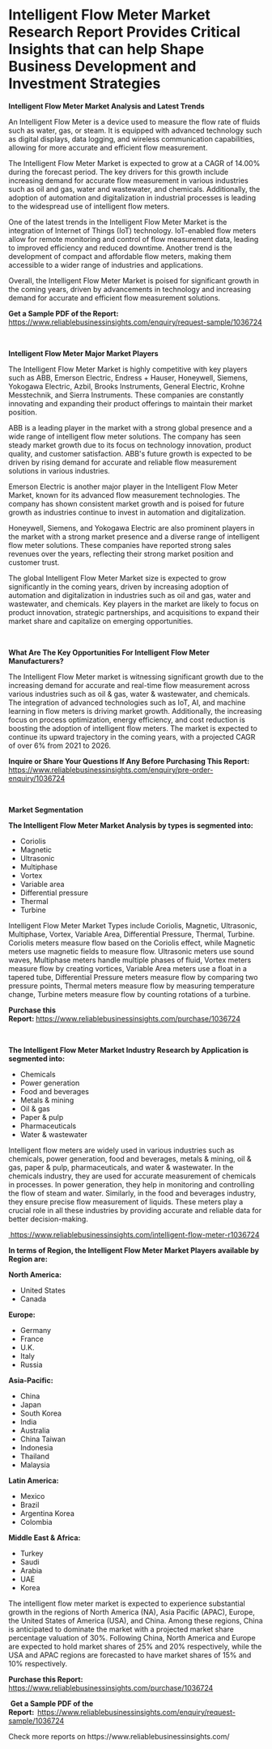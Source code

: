 <p><h1>Intelligent Flow Meter Market Research Report Provides Critical Insights that can help Shape Business Development and Investment Strategies</h1></p><p><strong>Intelligent Flow Meter Market Analysis and Latest Trends</strong></p>
<p><p>An Intelligent Flow Meter is a device used to measure the flow rate of fluids such as water, gas, or steam. It is equipped with advanced technology such as digital displays, data logging, and wireless communication capabilities, allowing for more accurate and efficient flow measurement.</p><p>The Intelligent Flow Meter Market is expected to grow at a CAGR of 14.00% during the forecast period. The key drivers for this growth include increasing demand for accurate flow measurement in various industries such as oil and gas, water and wastewater, and chemicals. Additionally, the adoption of automation and digitalization in industrial processes is leading to the widespread use of intelligent flow meters.</p><p>One of the latest trends in the Intelligent Flow Meter Market is the integration of Internet of Things (IoT) technology. IoT-enabled flow meters allow for remote monitoring and control of flow measurement data, leading to improved efficiency and reduced downtime. Another trend is the development of compact and affordable flow meters, making them accessible to a wider range of industries and applications.</p><p>Overall, the Intelligent Flow Meter Market is poised for significant growth in the coming years, driven by advancements in technology and increasing demand for accurate and efficient flow measurement solutions.</p></p>
<p><strong>Get a Sample PDF of the Report:&nbsp;</strong> <a href="https://www.reliablebusinessinsights.com/enquiry/request-sample/1036724">https://www.reliablebusinessinsights.com/enquiry/request-sample/1036724</a></p>
<p>&nbsp;</p>
<p><strong>Intelligent Flow Meter Major Market Players</strong></p>
<p><p>The Intelligent Flow Meter Market is highly competitive with key players such as ABB, Emerson Electric, Endress + Hauser, Honeywell, Siemens, Yokogawa Electric, Azbil, Brooks Instruments, General Electric, Krohne Messtechnik, and Sierra Instruments. These companies are constantly innovating and expanding their product offerings to maintain their market position.</p><p>ABB is a leading player in the market with a strong global presence and a wide range of intelligent flow meter solutions. The company has seen steady market growth due to its focus on technology innovation, product quality, and customer satisfaction. ABB's future growth is expected to be driven by rising demand for accurate and reliable flow measurement solutions in various industries.</p><p>Emerson Electric is another major player in the Intelligent Flow Meter Market, known for its advanced flow measurement technologies. The company has shown consistent market growth and is poised for future growth as industries continue to invest in automation and digitalization.</p><p>Honeywell, Siemens, and Yokogawa Electric are also prominent players in the market with a strong market presence and a diverse range of intelligent flow meter solutions. These companies have reported strong sales revenues over the years, reflecting their strong market position and customer trust.</p><p>The global Intelligent Flow Meter Market size is expected to grow significantly in the coming years, driven by increasing adoption of automation and digitalization in industries such as oil and gas, water and wastewater, and chemicals. Key players in the market are likely to focus on product innovation, strategic partnerships, and acquisitions to expand their market share and capitalize on emerging opportunities.</p></p>
<p>&nbsp;</p>
<p><strong>What Are The Key Opportunities For Intelligent Flow Meter Manufacturers?</strong></p>
<p><p>The Intelligent Flow Meter market is witnessing significant growth due to the increasing demand for accurate and real-time flow measurement across various industries such as oil & gas, water & wastewater, and chemicals. The integration of advanced technologies such as IoT, AI, and machine learning in flow meters is driving market growth. Additionally, the increasing focus on process optimization, energy efficiency, and cost reduction is boosting the adoption of intelligent flow meters. The market is expected to continue its upward trajectory in the coming years, with a projected CAGR of over 6% from 2021 to 2026.</p></p>
<p><strong>Inquire or Share Your Questions If Any Before Purchasing This Report:</strong> <a href="https://www.reliablebusinessinsights.com/enquiry/pre-order-enquiry/1036724">https://www.reliablebusinessinsights.com/enquiry/pre-order-enquiry/1036724</a></p>
<p>&nbsp;</p>
<p><strong>Market Segmentation</strong></p>
<p><strong>The Intelligent Flow Meter Market Analysis by types is segmented into:</strong></p>
<p><ul><li>Coriolis</li><li>Magnetic</li><li>Ultrasonic</li><li>Multiphase</li><li>Vortex</li><li>Variable area</li><li>Differential pressure</li><li>Thermal</li><li>Turbine</li></ul></p>
<p><p>Intelligent Flow Meter Market Types include Coriolis, Magnetic, Ultrasonic, Multiphase, Vortex, Variable Area, Differential Pressure, Thermal, Turbine. Coriolis meters measure flow based on the Coriolis effect, while Magnetic meters use magnetic fields to measure flow. Ultrasonic meters use sound waves, Multiphase meters handle multiple phases of fluid, Vortex meters measure flow by creating vortices, Variable Area meters use a float in a tapered tube, Differential Pressure meters measure flow by comparing two pressure points, Thermal meters measure flow by measuring temperature change, Turbine meters measure flow by counting rotations of a turbine.</p></p>
<p><strong>Purchase this Report:&nbsp;</strong><a href="https://www.reliablebusinessinsights.com/purchase/1036724">https://www.reliablebusinessinsights.com/purchase/1036724</a></p>
<p>&nbsp;</p>
<p><strong>The Intelligent Flow Meter Market Industry Research by Application is segmented into:</strong></p>
<p><ul><li>Chemicals</li><li>Power generation</li><li>Food and beverages</li><li>Metals & mining</li><li>Oil & gas</li><li>Paper & pulp</li><li>Pharmaceuticals</li><li>Water & wastewater</li></ul></p>
<p><p>Intelligent flow meters are widely used in various industries such as chemicals, power generation, food and beverages, metals & mining, oil & gas, paper & pulp, pharmaceuticals, and water & wastewater. In the chemicals industry, they are used for accurate measurement of chemicals in processes. In power generation, they help in monitoring and controlling the flow of steam and water. Similarly, in the food and beverages industry, they ensure precise flow measurement of liquids. These meters play a crucial role in all these industries by providing accurate and reliable data for better decision-making.</p></p>
<p><a href="https://www.reliablebusinessinsights.com/intelligent-flow-meter-r1036724">&nbsp;https://www.reliablebusinessinsights.com/intelligent-flow-meter-r1036724</a></p>
<p><strong>In terms of Region, the Intelligent Flow Meter Market Players available by Region are:</strong></p>
<p>
    <p> <strong> North America: </strong>
        <ul>
            <li>United States</li>
            <li>Canada</li>
        </ul>
        </p> 
    <p> <strong> Europe: </strong>
        <ul>
            <li>Germany</li>
            <li>France</li>
            <li>U.K.</li>
            <li>Italy</li>
            <li>Russia</li>
        </ul>
        </p> 
    <p> <strong> Asia-Pacific: </strong>
        <ul>
            <li>China</li>
            <li>Japan</li>
            <li>South Korea</li>
            <li>India</li>
            <li>Australia</li>
            <li>China Taiwan</li>
            <li>Indonesia</li>
            <li>Thailand</li>
            <li>Malaysia</li>
        </ul>
        </p> 
    <p> <strong> Latin America: </strong>
        <ul>
            <li>Mexico</li>
            <li>Brazil</li>
            <li>Argentina Korea</li>
            <li>Colombia</li>
        </ul>
        </p> 
    <p> <strong> Middle East & Africa: </strong>
        <ul>
            <li>Turkey</li>
            <li>Saudi</li>
            <li>Arabia</li>
            <li>UAE</li>
            <li>Korea</li>
        </ul>
    </p>
    </p>
<p><p>The intelligent flow meter market is expected to experience substantial growth in the regions of North America (NA), Asia Pacific (APAC), Europe, the United States of America (USA), and China. Among these regions, China is anticipated to dominate the market with a projected market share percentage valuation of 30%. Following China, North America and Europe are expected to hold market shares of 25% and 20% respectively, while the USA and APAC regions are forecasted to have market shares of 15% and 10% respectively.</p></p>
<p><strong>Purchase this Report: </strong><a href="https://www.reliablebusinessinsights.com/purchase/1036724">https://www.reliablebusinessinsights.com/purchase/1036724</a></p>
<p>&nbsp;<strong>Get a Sample PDF of the Report:&nbsp;&nbsp;</strong><a href="https://www.reliablebusinessinsights.com/enquiry/request-sample/1036724">https://www.reliablebusinessinsights.com/enquiry/request-sample/1036724</a></p>
<p><strong></strong></p>
<p>Check more reports on https://www.reliablebusinessinsights.com/</p>